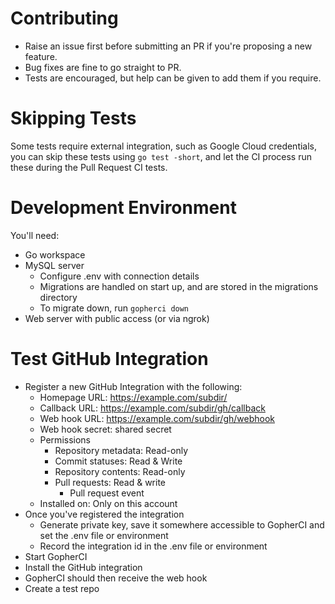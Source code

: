 # Contributing

- Raise an issue first before submitting an PR if you're proposing a new feature.
- Bug fixes are fine to go straight to PR.
- Tests are encouraged, but help can be given to add them if you require.

# Skipping Tests

Some tests require external integration, such as Google Cloud credentials, you
can skip these tests using `go test -short`, and let the CI process run these
during the Pull Request CI tests.

# Development Environment

You'll need:

- Go workspace
- MySQL server 
    - Configure .env with connection details
    - Migrations are handled on start up, and are stored in the migrations directory
    - To migrate down, run `gopherci down`
- Web server with public access (or via ngrok)

# Test GitHub Integration

- Register a new GitHub Integration with the following:
    - Homepage URL: https://example.com/subdir/
    - Callback URL: https://example.com/subdir/gh/callback
    - Web hook URL: https://example.com/subdir/gh/webhook
    - Web hook secret: shared secret
    - Permissions
        - Repository metadata: Read-only
        - Commit statuses: Read & Write
        - Repository contents: Read-only
        - Pull requests: Read & write
            - Pull request event
    - Installed on: Only on this account
- Once you've registered the integration
	- Generate private key, save it somewhere accessible to GopherCI and set the .env file or environment
	- Record the integration id in the .env file or environment
- Start GopherCI
- Install the GitHub integration
- GopherCI should then receive the web hook
- Create a test repo
